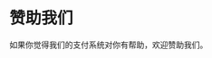 # 赞助我们

如果你觉得我们的支付系统对你有帮助，欢迎赞助我们。

<Box
:items="[
{
name: '支付宝',
link: 'Zz/mm_facetoface_collect_qrcode_1727788933619.png',
icon: 'fab fa-alipay',
color: '#00a1e9',
tag: '打赏'
},
{
name: '微信',
link: 'Zz/1727788978530.jpg',
icon: 'fab fa-weixin',
color: '#2ca83c',
tag: '打赏'
},
{
name: '微信赞赏码',
link: 'Zz/mm_reward_qrcode_1727788764724.png',
icon: 'fab fa-weixin',
color: '#2ca83c',
tag: '打赏'
},
]"
/>

